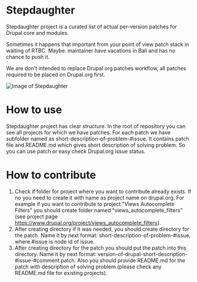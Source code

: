 # Stepdaughter
Stepdaughter project is a curated list of actual per-version patches for Drupal core and modules.

Sometimes it happens that important from your point of view patch stack in waiting of RTBC. 
Maybe. maintainer have vacations in Bali and has no chance to push it.

We are don't intended to replace Drupal.org patches workflow, all patches required to be placed on Drupal.org first.
 
![Image of Stepdaughter](http://i.imgur.com/HvV4qxl.jpg)
 

# How to use
Stepdaughter project has clear structure. In the root of repository you can see all projects for which we have patches.
For each patch we have subfolder named as short-description-of-problem-#issue. It contains patch file and README.md which
gives short description of solving problem. So you can use patch or easy check Drupal.org issue status.

# How to contribute
1. Check if folder for project where you want to contribute already exists. If no you need to create it
with name as project name on drupal.org. For example if you want to contribute to project "Views Autocomplete Filters"
you should create folder named "views_autocomplete_filters" (see project page https://www.drupal.org/project/views_autocomplete_filters).
2. After creating directory if it was needed, you should create directory for the patch. Name it by next format:
short-description-of-problem-#issue, where #issue is node id of issue.
3. After creating directory for the patch you should put the patch into this directory. Name it by next format:
version-of-drupal-short-description-#issue-#comment.patch. Also you should provide README.md for the patch with
description of solving problem (please check any README.md file for existing projects).
